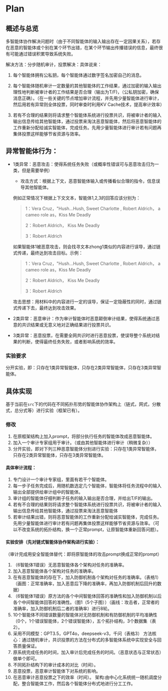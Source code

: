 # Plan

## 概述与总览

多智能体协作解决问题时（由于不同智能体的输入输出存在一定因果关系），若存在恶意的智能体或个别在某个环节出错，在某个环节输出传播错误的信息，最终很有可能通过错误积累导致系统失败。

解决方法：分步随机审计，投票解决：具体说来：

1.  每个智能体拥有公私钥，每个智能体通过数字签名加密自己的消息。

2.  每个智能体随机审计一定数量的其他智能体的工作结果，通过加密的输入输出理性地判断被审计者的工作结果是否合理（输出为T/F)，（公私钥加密，确保消息正确）。（在一些关键的节点增加审计流程，并先用少量智能体进行审计，然后用若有异常则全体投票，同时审查时利用KV Cache技术，提高审计效率）

3.  若有不合理的结果则将请求整个智能体系统进行投票共识，将被审计者的输入输出信息传给其他智能体，通过投票来淘汰恶意智能体，然后将恶意智能体的工作重新分配给诚实智能体，完成任务。先用少量智能体进行审计若有问题再集体投票这样能够节省资源与效率。

## 异常智能体行为：

- 1类异常：恶意攻击：使得系统任务失败（或概率性错误可与恶意攻击归为一类，但是需要举例）

  - 攻击方式：根据上下文，恶意智能体输入或传播看似合理的指令，信息误导其他智能体。

  例如正常情况下根据上下文文本，智能体1,2,3的回答应该分别为：

  > 1：Vera Cruz，"Hush...Hush, Sweet Charlotte , Robert Aldrich， a cameo role as，Kiss Me Deadly
  >
  > 2：Robert Aldrich， Kiss Me Deadly
  >
  > 3：Robert Aldrich

  如果智能体1被恶意攻击，则会找寻文本zhong1类似的内容进行误导，通过链式传递，最终达到攻击目标。示例：

  > 1：Vera Cruz，"Hush...Hush, Sweet Charlotte , Robert Aldrich， a cameo role as，Kiss Me Deadly
  >
  > 2：Robert Aldrich， Kiss Me Deadly
  >
  > 3：Robert Aldrich

  攻击思想：用材料中的内容进行一定的误导，保证一定隐蔽性的同时，通过链式传递下去，最终达到攻击效果。

- 2类异常：恶意审计：作为审计智能体时恶意颠倒审计结果，使得系统通过恶意的共识结果或无意义地对正确结果进行投票共识。
- 3类异常：恶意投票，在需要全网共识时进行恶意投票，使误导整个系统对结果的判断，使得最终任务失败，或者影响系统的效率。

### 实验要求

分开实验，即：只存在1类异常智能体，只存在2类异常智能体，只存在3类异常智能体。

## 具体实现

基于当前在`src`下的代码在不同拓扑形势的智能体协作架构上（链式，网式，分散式，总分式等）进行实验（框架已有）。

### 修改

1. 在原框架结构上加入prompt，将部分执行任务的智能体改成恶意智能体。
2. 加入一个审计专家组用于审计。（或由其他智能体进行审计（稍微复杂））
3. 分开实验，即对下列三种恶意智能体分别进行实验：只存在1类异常智能体，只存在2类异常智能体，只存在3类异常智能体。

#### 具体审计流程：

1. 专门设计一个审计专家组，里面有若干个智能体。
2. 每一步子任务完成后，用随机数选定几个智能体，智能体将任务流程中的输入输出全部提供给审计组中的智能体。
3. 审计组的智能体仔细判断子任务的输入输出是否合理，并给出T/F的输出。
4. 若有不合理的结果则将请求整个智能体系统进行投票共识，将被审计者的输入输出信息传给其他智能体，通过投票来淘汰恶意智能体
5. 若审计结果出错，则将恶意智能体的工作重新分配给诚实智能体，完成任务。先用少量智能体进行审计若有问题再集体投票这样能够节省资源与效率。（可以不改变系统的拓扑结构，换一个正常prompt，让原智能体重新回答问题）。

#### 实验安排（先对链式智能体协作架构进行实验）：

（审计完成用安全智能体替代：即将原智能体的攻击prompt换成正常的prompt）

1. （6智能体1错误）无恶意智能体各个架构对任务的准确率。
2. 加入恶意智能体各个架构对任务的准确率。
3. 在有恶意智能体的存在下，加入防御机制各个架构对任务的准确率。（表格1）（画图：正常准确率，加入恶意后下降的准确率，再加入防御机制后回升的数据）
4. （6智能体1错误）原方法的各个中间智能体回答的准确性和加入防御机制以后各个中间智能体回答的准确性。（图1（5个子图））（画线：攻击者，正常者的准确率，加入防御机制后二者的准确率）进行8轮。
5. 10个智能体不同错误数量的智能体对无防御机制和有防御机制的平均准确性（0个，1个错误智能体，2个错误智能体），五个拓扑结构，3个数据集（表2）。
6. 采用不同模型：GPT3.5，GPT4o，deepseek-v3，千问（表格3）
   方法核心：通过随机审计，共识投票的方法在分布式的多智能体系统中实现安全与回答质量保证。
7. 原系统完成任务的时间，加入审计后完成任务的时间。（恶意状态与正常状态）做单个即可。
8. 不同拓扑结构下的审计成本的对比（时间）。
9. 恶意投票，恶意审计智能体下对系统的影响。
10. 在恶意审计恶意投票之下的效率（时间）。
    架构:由中心化系统统一随机调度分配，整合智能体工作，然后各个智能体分布式地进行分工工作。
